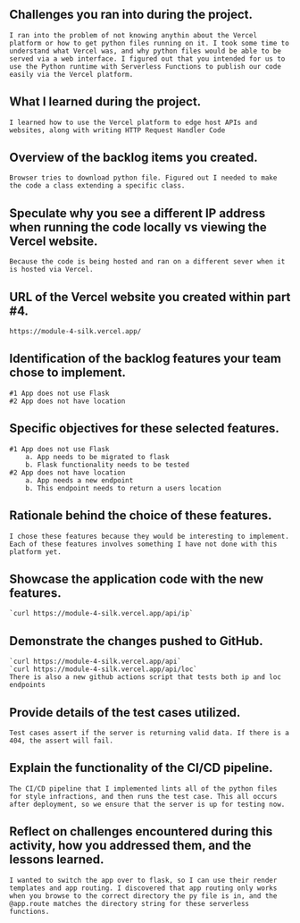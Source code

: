 ## Challenges you ran into during the project.
    I ran into the problem of not knowing anythin about the Vercel platform or how to get python files running on it. I took some time to understand what Vercel was, and why python files would be able to be served via a web interface. I figured out that you intended for us to use the Python runtime with Serverless Functions to publish our code easily via the Vercel platform.
## What I learned during the project.
    I learned how to use the Vercel platform to edge host APIs and websites, along with writing HTTP Request Handler Code
## Overview of the backlog items you created.
    Browser tries to download python file. Figured out I needed to make the code a class extending a specific class.

## Speculate why you see a different IP address when running the code locally vs viewing the Vercel website.
    Because the code is being hosted and ran on a different sever when it is hosted via Vercel.

## URL of the Vercel website you created within part #4.
    https://module-4-silk.vercel.app/

## Identification of the backlog features your team chose to implement.
    #1 App does not use Flask
    #2 App does not have location
## Specific objectives for these selected features.
    #1 App does not use Flask
        a. App needs to be migrated to flask
        b. Flask functionality needs to be tested
    #2 App does not have location
        a. App needs a new endpoint
        b. This endpoint needs to return a users location
## Rationale behind the choice of these features.
    I chose these features because they would be interesting to implement. Each of these features involves something I have not done with this platform yet.
## Showcase the application code with the new features.
    `curl https://module-4-silk.vercel.app/api/ip`
## Demonstrate the changes pushed to GitHub.
    `curl https://module-4-silk.vercel.app/api`
    `curl https://module-4-silk.vercel.app/api/loc`
    There is also a new github actions script that tests both ip and loc endpoints
## Provide details of the test cases utilized.
    Test cases assert if the server is returning valid data. If there is a 404, the assert will fail.
## Explain the functionality of the CI/CD pipeline.
    The CI/CD pipeline that I implemented lints all of the python files for style infractions, and then runs the test case. This all occurs after deployment, so we ensure that the server is up for testing now.
## Reflect on challenges encountered during this activity, how you addressed them, and the lessons learned.
    I wanted to switch the app over to flask, so I can use their render templates and app routing. I discovered that app routing only works when you browse to the correct directory the py file is in, and the @app.route matches the directory string for these serverless functions.